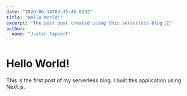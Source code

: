 ```yaml
---
date: "2020-06-14T03:35:46.029Z"
title: "Hello World!"
excerpt: "The post post created using this serverless blog 🤘🏻"
author:
  name: "Justin Tappert"
---
```


# Hello World!

This is the first post of my serverless blog. I built this application using Next.js.
